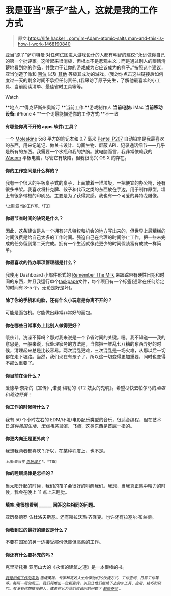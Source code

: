 # 我是亚当“原子”盐人，这就是我的工作方式

> 原文:[https://life hacker . com/im-Adam-atomic-salts man-and-this-is-how-I-work-1468190840](https://lifehacker.com/im-adam-atomic-saltsman-and-this-is-how-i-work-1468190840)

亚当“原子”萨尔特曼 对任何试图进入游戏设计的人都有明智的建议:“永远做你自己的第一个批评家。这听起来很消极，但根本不是悲观主义；而是通过别人的眼睛清楚地看到你的作品，并致力于让你的游戏成为它应该成为的样子。”按照这个建议，亚当创造了像和 [百位](http://playhundreds.com/) 以及 [其他](http://www.adamatomic.com/) 等极其成功的游戏。(我对你点击这些链接后如何度过一天的剩余时间不承担任何责任。)我采访了原子先生，了解他最喜欢的小工具、当前阅读清单、最佳省时工具等等。

Watch

**地点:**得克萨斯州奥斯汀
**当前工作:**游戏制作人
**当前电脑:** iMac
**当前移动设备:** iPhone 4
**一个词最能描述你的工作方式:**不一致

#### 有哪些你离不开的 apps 软件/工具？

一个 [Moleskine](https://lifehacker.com/most-popular-paper-notebook-moleskine-1171096770) 5x8 平方的笔记本和 0.7 毫米 [Pentel P207](http://www.pentel.com/store/catalogsearch/result/?q=0.7MM+MECHANICAL+PENCIL%2C+BLUE+P207) 自动铅笔是我最喜欢的东西，用来记笔记、做关卡设计、勾画生物、屏蔽 API、记录通话细节——几乎是所有的东西。我需要一个水瓶和我的护腕。就电脑而言，我非常依赖我的 [Wacom](http://www.wacom.com/en/us/) 平板电脑，尽管它有缺陷，但我很高兴 OS X 的存在。

#### 你的工作空间是什么样的？

我有一个很大的平板桌子式的桌子，上面放着一堆垃圾，一把便宜的办公椅，还有很多书架。我喜欢将扑克牌、骰子和代币之类的东西放在手边，用于制作原型，墙上有很多带框的印刷品，主要是为了获得灵感。我也有一个可爱的异特龙雕像。

<small>*上图:亚当的工作室。*T3】</small>

#### 你最节省时间的诀窍是什么？

因此，这条建议是从一个拥有非凡特权和机会的地方写出来的，但世界上最糟糕的时间浪费是给自己太多的工作时间。强迫自己在合理的时间停止工作，把一些未完成的任务留到第二天完成。拥有一个生活就像花更少的时间假装富有成效一样简单。

#### 你最喜欢的待办事项管理器是什么？

我使用 Dashboard 小部件形式的 [Remember The Milk](https://lifehacker.com/five-best-to-do-list-managers-5924093) 来跟踪带有硬性日期和时间的东西，并且我运行单个[taskpape](http://www.hogbaysoftware.com/products/taskpaper)文件，每个项目有一个标签(通常在任何给定的时间有 3-5 个，无论是好是坏)。

#### 除了你的手机和电脑，还有什么小玩意是你离不开的？

可能是面包机。它能做出非常非常好的面包。

#### 你在哪些日常事务上比别人做得更好？

哦伙计。洗澡不算吗？那对我来说是一个节省时间的关键。嗯。我不知道——我的意思是，一般来说，我处理家务的方法是，当你把一堆乱七八糟的东西弄好的时候，清理起来总是比较容易。两次混乱更难，三次混乱是一场灾难，从那以后一切都在走下坡路。当然，我们现在有孩子了，所以这一切变得更加重要，同时也变得不那么重要了。

#### 你目前在读什么？

爱德华·奈斯的《宣传》,诺曼·梅勒的《T2 妓女的鬼魂》。希望尽快去帕尔马的*酒店*和*路边野餐*！

#### 你工作的时候听什么？

我有 50 个小时左右的 EDM/环境/电影配乐类型的音乐，很适合编程，但在艺术日*这种美国生活*、*无线电实验室*、*飞蛾*，这类东西是首屈一指的。

#### 你更内向还是更外向？

我想我两者都喜欢？所以，在某种程度上，也不是。

<small>*上图:亚当在*</small> [<small>*电玩城 7*</small>](http://en.wikipedia.org/wiki/GameCity#GameCity_7_.282012.29) <small>*。*T15】</small>

#### 你的睡眠规律是怎样的？

当太阳升起的时候，我们的孩子会很好的叫醒我们。我想，当我真正集中精力的时候，我会在晚上 11 点上床睡觉。

#### 填空:我很想看到 ______ 回答这些相同的问题。

亚历桑德罗·佐杜洛夫斯基。还有斯拉沃热·齐泽克。也许还有拉塞尔·布兰德。

#### 你收到过的最好的建议是什么？

不要在国家的另一边接受那份低贱但高薪的工作。

#### 你还有什么要补充的吗？

克里斯托弗·亚历山大的《永恒的建筑之道》是一本很棒的书。

<small></small>*[<small>*我是如何工作的系列*</small>](http://lifehacker.com/how-i-work/) <small>*邀请英雄、专家和高效人士分享他们的快捷方式、工作空间、日常工作等等。每隔一周的周三，我们将推出一位新嘉宾，以及让他们继续下去的小工具、应用、技巧和窍门。有没有你想推荐的人，或者你认为我们应该问的问题？*</small> [<small>*邮箱泰莎*</small>](https://mail.google.com/mail/?view=cm&fs=1&tf=1&to=tessa@lifehacker.com) <small>*。*</small>*